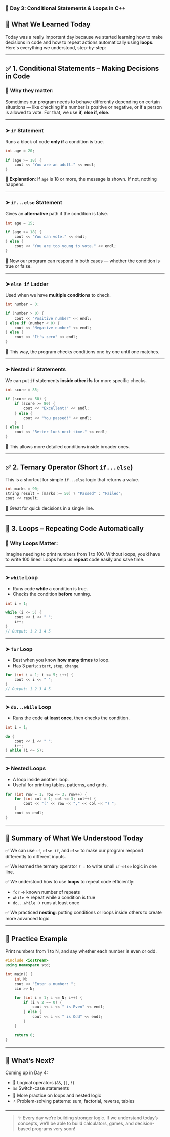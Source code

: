 ### 📘 Day 3: Conditional Statements & Loops in C++

## 🧠 What We Learned Today

Today was a really important day because we started learning how to make decisions in code and how to repeat actions automatically using **loops**. Here's everything we understood, step-by-step:

---

## ✅ 1. Conditional Statements – Making Decisions in Code

### 📌 Why they matter:

Sometimes our program needs to behave differently depending on certain situations — like checking if a number is positive or negative, or if a person is allowed to vote. For that, we use **if, else if, else**.

---

### ➤ `if` Statement

Runs a block of code **only if** a condition is true.

```cpp
int age = 20;

if (age >= 18) {
    cout << "You are an adult." << endl;
}
```

🧠 **Explanation**: If `age` is 18 or more, the message is shown. If not, nothing happens.

---

### ➤ `if...else` Statement

Gives an **alternative** path if the condition is false.

```cpp
int age = 15;

if (age >= 18) {
    cout << "You can vote." << endl;
} else {
    cout << "You are too young to vote." << endl;
}
```

🧠 Now our program can respond in both cases — whether the condition is true or false.

---

### ➤ `else if` Ladder

Used when we have **multiple conditions** to check.

```cpp
int number = 0;

if (number > 0) {
    cout << "Positive number" << endl;
} else if (number < 0) {
    cout << "Negative number" << endl;
} else {
    cout << "It's zero" << endl;
}
```

🧠 This way, the program checks conditions one by one until one matches.

---

### ➤ Nested `if` Statements

We can put `if` statements **inside other ifs** for more specific checks.

```cpp
int score = 85;

if (score >= 50) {
    if (score >= 80) {
        cout << "Excellent!" << endl;
    } else {
        cout << "You passed!" << endl;
    }
} else {
    cout << "Better luck next time." << endl;
}
```

🧠 This allows more detailed conditions inside broader ones.

---

## ✅ 2. Ternary Operator (Short `if...else`)

This is a shortcut for simple `if...else` logic that returns a value.

```cpp
int marks = 90;
string result = (marks >= 50) ? "Passed" : "Failed";
cout << result;
```

🧠 Great for quick decisions in a single line.

---

## 🔁 3. Loops – Repeating Code Automatically

### 📌 Why Loops Matter:

Imagine needing to print numbers from 1 to 100. Without loops, you’d have to write 100 lines! Loops help us **repeat** code easily and save time.

---

### ➤ `while` Loop

* Runs code **while** a condition is true.
* Checks the condition **before** running.

```cpp
int i = 1;

while (i <= 5) {
    cout << i << " ";
    i++;
}
// Output: 1 2 3 4 5
```

---

### ➤ `for` Loop

* Best when you know **how many times** to loop.
* Has 3 parts: `start`, `stop`, `change`.

```cpp
for (int i = 1; i <= 5; i++) {
    cout << i << " ";
}
// Output: 1 2 3 4 5
```

---

### ➤ `do...while` Loop

* Runs the code **at least once**, then checks the condition.

```cpp
int i = 1;

do {
    cout << i << " ";
    i++;
} while (i <= 5);
```

---

### ➤ Nested Loops

* A loop inside another loop.
* Useful for printing tables, patterns, and grids.

```cpp
for (int row = 1; row <= 3; row++) {
    for (int col = 1; col <= 3; col++) {
        cout << "(" << row << "," << col << ") ";
    }
    cout << endl;
}
```

---

## 💭 Summary of What We Understood Today

✅ We can use `if`, `else if`, and `else` to make our program respond differently to different inputs.

✅ We learned the ternary operator `? :` to write small `if-else` logic in one line.

✅ We understood how to use **loops** to repeat code efficiently:

* `for` → known number of repeats
* `while` → repeat while a condition is true
* `do...while` → runs at least once

✅ We practiced **nesting**: putting conditions or loops inside others to create more advanced logic.

---

## 🧠 Practice Example

Print numbers from 1 to N, and say whether each number is even or odd.

```cpp
#include <iostream>
using namespace std;

int main() {
    int N;
    cout << "Enter a number: ";
    cin >> N;

    for (int i = 1; i <= N; i++) {
        if (i % 2 == 0) {
            cout << i << " is Even" << endl;
        } else {
            cout << i << " is Odd" << endl;
        }
    }

    return 0;
}
```

---

## 🔎 What’s Next?

Coming up in Day 4:

* 🧩 Logical operators (`&&`, `||`, `!`)
* 📊 Switch-case statements
* 🔄 More practice on loops and nested logic
* ⭐ Problem-solving patterns: sum, factorial, reverse, tables

---

> ✨ Every day we’re building stronger logic. If we understand today’s concepts, we’ll be able to build calculators, games, and decision-based programs very soon!


